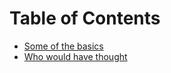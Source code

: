 # Table of Contents
- [Some of the basics](./posts/Some%20of%20the%20basics.md)
- [Who would have thought](./posts/Who%20would%20have%20thought.md)
